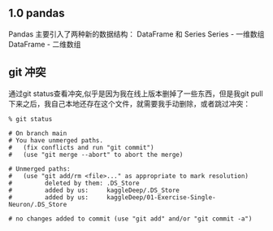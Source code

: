 

## 1.0 pandas
Pandas 主要引入了两种新的数据结构：
DataFrame 和 Series
Series - 一维数组
DataFrame - 二维数组



## git 冲突
通过git status查看冲突,似乎是因为我在线上版本删掉了一些东西，但是我git pull 下来之后，我自己本地还存在这个文件，就需要我手动删除，或者跳过冲突：
```shell
% git status

# On branch main
# You have unmerged paths.
#   (fix conflicts and run "git commit")
#   (use "git merge --abort" to abort the merge)

# Unmerged paths:
#   (use "git add/rm <file>..." as appropriate to mark resolution)
#         deleted by them: .DS_Store
#         added by us:     kaggleDeep/.DS_Store
#         added by us:     kaggleDeep/01-Exercise-Single-Neuron/.DS_Store

# no changes added to commit (use "git add" and/or "git commit -a")